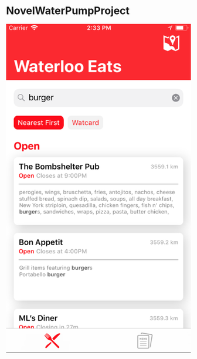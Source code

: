 # NovelWaterPumpProject

![Waterloo Eats](https://raw.githubusercontent.com/dkshah3/WaterlooEats/master/Screen%20Shot%202018-09-28%20at%202.33.03%20PM.png)
